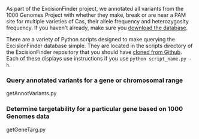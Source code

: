 As part of the ExcisionFinder project, we annotated all variants from the 1000 Genomes Project with whether they make, break or are near a PAM site for multiple varieties of Cas, their allele frequency and heterozygosity frequency. If you haven't already, make sure you [download the database](https://github.com/keoughkath/ExcisionFinder/wiki/Download-the-ExcisionFinder-database). 

There are a variety of Python scripts designed to make querying the ExcisionFinder database simple. They are located in the scripts directory of the ExcisionFinder repository that you should have [cloned from Github](https://github.com/keoughkath/ExcisionFinder/wiki/Install-ExcisionFinder-and-its-requirements). Each of these displays use instructions if you use `python script_name.py -h`.

### Query annotated variants for a gene or chromosomal range

getAnnotVariants.py

### Determine targetability for a particular gene based on 1000 Genomes data

getGeneTarg.py

